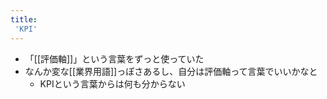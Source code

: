 ```yaml
---
title:
 'KPI'
---
```


- 「[[評価軸]]」という言葉をずっと使っていた
- なんか変な[[業界用語]]っぽさあるし、自分は評価軸って言葉でいいかなと
    - KPIという言葉からは何も分からない
